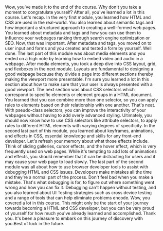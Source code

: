 Wow, you've made it to the end of the course. Why don't you take a moment to congratulate yourself? After all, you've learned a lot in this course. Let's recap. In the very first module, you learned how HTML and CSS are used in the real-world. You also learned about semantic tags and how important a structured approach to creating a well-formed web pages. You learned about metadata and tags and how you can use them to influence your webpages ranking through search engine optimization or SEO. Now, that was important. After metadata and tags, you moved on to user input and forms and you created and tested a form by yourself. Well done. The last part of this module was about media elements and you ended on a high note by learning how to embed video and audio in a webpage. After media elements, you took a deep dive into CSS layout, grid, and flexboxes in the next module. Layouts are fundamental to designing a good webpage because they divide a page into different sections thereby making the viewport more presentable. I'm sure you learned a lot in this section about how to make sure that your user is always presented with a good viewport. The next section was about CSS selectors which correspond to specific elements or element groups in a HTML document. You learned that you can combine more than one selector, so you can apply rules to elements based on their relationship with one another. That's neat. With pseudo-class selectors, you can improve the interactivity of your webpages without having to add overly advanced styling. Ultimately, you should now know how to use CSS selectors like attribute selectors, to apply rules to different HTML elements with varying degrees of specificity. In the second last part of this module, you learned about keyframes, animations, and effects in CSS, essential knowledge and skills for any front-end developer. Let's refresh your memory about what those effects include. Think of sliding galleries, cursor effects, and the hover effect, which is very frequently used on web pages. While it's tempting to add lots of animations and effects, you should remember that it can be distracting for users and it may cause your web page to load slowly. The last part of the second module was all about how to use browser developer tools to assist with debugging HTML and CSS issues. Developers make mistakes all the time and they're a normal part of the process. Don't feel bad when you make a mistake. That's what debugging is for, to figure out where something went wrong and how you can fix it. Debugging can't happen without testing, and you also learned about UI Testing strategies such as cross device testing and a range of tools that can help eliminate problems encode. Wow, you covered a lot in this course. This might only be the start of your journey towards becoming a HTML and CSS developer, but you can be very proud of yourself for how much you've already learned and accomplished. Thank you. It's been a pleasure to embark on this journey of discovery with you.Best of luck in the future.